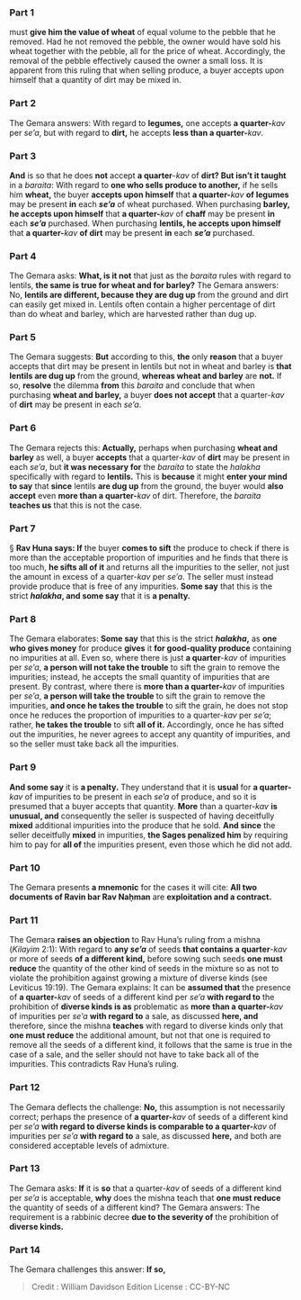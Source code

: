 
### Part 1
must <b>give him the value of wheat</b> of equal volume to the pebble that he removed. Had he not removed the pebble, the owner would have sold his wheat together with the pebble, all for the price of wheat. Accordingly, the removal of the pebble effectively caused the owner a small loss. It is apparent from this ruling that when selling produce, a buyer accepts upon himself that a quantity of dirt may be mixed in.

### Part 2
The Gemara answers: With regard to <b>legumes,</b> one accepts <b>a quarter-</b><i>kav</i> per <i>se’a</i>, but with regard to <b>dirt,</b> he accepts <b>less than a quarter-</b><i>kav</i>.

### Part 3
<b>And</b> is so that he does <b>not</b> accept <b>a quarter</b>-<i>kav</i> of <b>dirt? But isn’t it taught</b> in a <i>baraita</i>: With regard to <b>one who sells produce to another,</b> if he sells him <b>wheat,</b> the buyer <b>accepts upon himself</b> that <b>a quarter-</b><i>kav</i> <b>of legumes</b> may be present <b>in</b> each <b><i>se’a</i></b> of wheat purchased. When purchasing <b>barley, he accepts upon himself</b> that <b>a quarter-</b><i>kav</i> of <b>chaff</b> may be present <b>in</b> each <b><i>se’a</i></b> purchased. When purchasing <b>lentils, he accepts upon himself</b> that <b>a quarter-</b><i>kav</i> <b>of dirt</b> may be present <b>in</b> each <b><i>se’a</i></b> purchased.

### Part 4
The Gemara asks: <b>What, is it not</b> that just as the <i>baraita</i> rules with regard to lentils, <b>the same is true for wheat and for barley?</b> The Gemara answers: No, <b>lentils are different, because they are dug up</b> from the ground and dirt can easily get mixed in. Lentils often contain a higher percentage of dirt than do wheat and barley, which are harvested rather than dug up.

### Part 5
The Gemara suggests: <b>But</b> according to this, <b>the</b> only <b>reason</b> that a buyer accepts that dirt may be present in lentils but not in wheat and barley is <b>that lentils are dug up</b> from the ground, <b>whereas wheat and barley</b> are <b>not.</b> If so, <b>resolve</b> the dilemma <b>from</b> this <i>baraita</i> and conclude that when purchasing <b>wheat and barley,</b> a buyer <b>does not accept</b> that a quarter-<i>kav</i> of <b>dirt</b> may be present in each <i>se’a</i>.

### Part 6
The Gemara rejects this: <b>Actually,</b> perhaps when purchasing <b>wheat and barley</b> as well, a buyer <b>accepts</b> that a quarter-<i>kav</i> of <b>dirt</b> may be present in each <i>se’a</i>, but <b>it was necessary for</b> the <i>baraita</i> to state the <i>halakha</i> specifically with regard to <b>lentils.</b> This is <b>because</b> it might <b>enter your mind to say</b> that <b>since</b> lentils <b>are dug up</b> from the ground, the buyer would <b>also accept</b> even <b>more than a quarter-</b><i>kav</i> of dirt. Therefore, the <i>baraita</i> <b>teaches us</b> that this is not the case.

### Part 7
§ <b>Rav Huna says: If</b> the buyer <b>comes to sift</b> the produce to check if there is more than the acceptable proportion of impurities and he finds that there is too much, <b>he sifts all of it</b> and returns all the impurities to the seller, not just the amount in excess of a quarter-<i>kav</i> per <i>se’a</i>. The seller must instead provide produce that is free of any impurities. <b>Some say</b> that this is the strict <b><i>halakha</i>, and some say</b> that it is <b>a penalty.</b>

### Part 8
The Gemara elaborates: <b>Some say</b> that this is the strict <b><i>halakha</i>,</b> as <b>one who gives money</b> for produce <b>gives</b> it <b>for good-quality produce</b> containing no impurities at all. Even so, where there is just <b>a quarter</b>-<i>kav</i> of impurities per <i>se’a</i>, <b>a person will not take the trouble</b> to sift the grain to remove the impurities; instead, he accepts the small quantity of impurities that are present. By contrast, where there is <b>more than a quarter-</b><i>kav</i> of impurities per <i>se’a</i>, <b>a person will take the trouble</b> to sift the grain to remove the impurities, <b>and once he takes the trouble</b> to sift the grain, he does not stop once he reduces the proportion of impurities to a quarter-<i>kav</i> per <i>se’a</i>; rather, <b>he takes the trouble</b> to sift <b>all of it.</b> Accordingly, once he has sifted out the impurities, he never agrees to accept any quantity of impurities, and so the seller must take back all the impurities.

### Part 9
<b>And some say</b> it is <b>a penalty.</b> They understand that it is <b>usual</b> for <b>a quarter-</b><i>kav</i> of impurities to be present in each <i>se’a</i> of produce, and so it is presumed that a buyer accepts that quantity. <b>More</b> than a quarter-<i>kav</i> <b>is unusual, and</b> consequently the seller is suspected of having deceitfully <b>mixed</b> additional impurities into the produce that he sold. <b>And since</b> the seller deceitfully <b>mixed</b> in impurities, <b>the Sages penalized him</b> by requiring him to pay for <b>all of</b> the impurities present, even those which he did not add.

### Part 10
The Gemara presents <b>a mnemonic</b> for the cases it will cite: <b>All two documents of Ravin bar Rav Naḥman</b> are <b>exploitation and a contract.</b>

### Part 11
The Gemara <b>raises an objection</b> to Rav Huna’s ruling from a mishna (<i>Kilayim</i> 2:1): With regard to <b>any <i>se’a</i></b> of seeds <b>that contains a quarter</b>-<i>kav</i> or more of seeds <b>of a different kind,</b> before sowing such seeds <b>one must reduce</b> the quantity of the other kind of seeds in the mixture so as not to violate the prohibition against growing a mixture of diverse kinds (see Leviticus 19:19). The Gemara explains: It can be <b>assumed that</b> the presence of <b>a quarter-</b><i>kav</i> of seeds of a different kind per <i>se’a</i> <b>with regard to</b> the prohibition of <b>diverse kinds is as</b> problematic as <b>more than a quarter-</b><i>kav</i> of impurities per <i>se’a</i> <b>with regard to</b> a sale, as discussed <b>here, and</b> therefore, since the mishna <b>teaches</b> with regard to diverse kinds only that <b>one must reduce</b> the additional amount, but not that one is required to remove all the seeds of a different kind, it follows that the same is true in the case of a sale, and the seller should not have to take back all of the impurities. This contradicts Rav Huna’s ruling.

### Part 12
The Gemara deflects the challenge: <b>No,</b> this assumption is not necessarily correct; perhaps the presence of <b>a quarter-</b><i>kav</i> of seeds of a different kind per <i>se’a</i> <b>with regard to diverse kinds is comparable to a quarter-</b><i>kav</i> of impurities per <i>se’a</i> <b>with regard to</b> a sale, as discussed <b>here,</b> and both are considered acceptable levels of admixture.

### Part 13
The Gemara asks: <b>If</b> it is <b>so</b> that a quarter-<i>kav</i> of seeds of a different kind per <i>se’a</i> is acceptable, <b>why</b> does the mishna teach that <b>one must reduce</b> the quantity of seeds of a different kind? The Gemara answers: The requirement is a rabbinic decree <b>due to the severity of</b> the prohibition of <b>diverse kinds.</b>

### Part 14
The Gemara challenges this answer: <b>If so,</b>

>Credit : William Davidson Edition
>License : CC-BY-NC